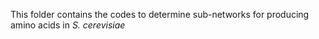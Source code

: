  This folder contains the codes to determine sub-networks for producing amino acids in *S. cerevisiae* 
 
